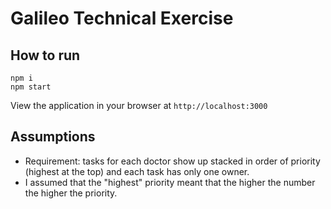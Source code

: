 # Galileo Technical Exercise

## How to run
```
npm i
npm start
```
View the application in your browser at `http://localhost:3000`

## Assumptions
- Requirement: tasks for each doctor show up stacked in order of priority (highest at the top) and each task has only one owner.
- I assumed that the "highest" priority meant that the higher the number the higher the priority. 
